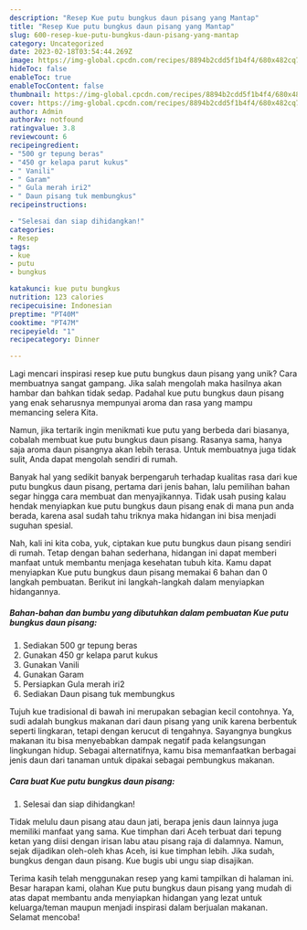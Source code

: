 ```yaml
---
description: "Resep Kue putu bungkus daun pisang yang Mantap"
title: "Resep Kue putu bungkus daun pisang yang Mantap"
slug: 600-resep-kue-putu-bungkus-daun-pisang-yang-mantap
category: Uncategorized
date: 2023-02-18T03:54:44.269Z
image: https://img-global.cpcdn.com/recipes/8894b2cdd5f1b4f4/680x482cq70/kue-putu-bungkus-daun-pisang-foto-resep-utama.jpg
hideToc: false
enableToc: true
enableTocContent: false
thumbnail: https://img-global.cpcdn.com/recipes/8894b2cdd5f1b4f4/680x482cq70/kue-putu-bungkus-daun-pisang-foto-resep-utama.jpg
cover: https://img-global.cpcdn.com/recipes/8894b2cdd5f1b4f4/680x482cq70/kue-putu-bungkus-daun-pisang-foto-resep-utama.jpg
author: Admin
authorAv: notfound
ratingvalue: 3.8
reviewcount: 6
recipeingredient:
- "500 gr tepung beras"
- "450 gr kelapa parut kukus"
- " Vanili"
- " Garam"
- " Gula merah iri2"
- " Daun pisang tuk membungkus"
recipeinstructions:

- "Selesai dan siap dihidangkan!"
categories:
- Resep
tags:
- kue
- putu
- bungkus

katakunci: kue putu bungkus 
nutrition: 123 calories
recipecuisine: Indonesian
preptime: "PT40M"
cooktime: "PT47M"
recipeyield: "1"
recipecategory: Dinner

---
```





Lagi mencari inspirasi resep kue putu bungkus daun pisang yang unik? Cara membuatnya sangat gampang. Jika salah mengolah maka hasilnya akan hambar dan bahkan tidak sedap. Padahal kue putu bungkus daun pisang yang enak seharusnya mempunyai aroma dan rasa yang mampu memancing selera Kita.





Namun, jika tertarik ingin menikmati kue putu yang berbeda dari biasanya, cobalah membuat kue putu bungkus daun pisang. Rasanya sama, hanya saja aroma daun pisangnya akan lebih terasa. Untuk membuatnya juga tidak sulit, Anda dapat mengolah sendiri di rumah.

Banyak hal yang sedikit banyak berpengaruh terhadap kualitas rasa dari kue putu bungkus daun pisang, pertama dari jenis bahan, lalu pemilihan bahan segar hingga cara membuat dan menyajikannya. Tidak usah pusing kalau hendak menyiapkan kue putu bungkus daun pisang enak di mana pun anda berada, karena asal sudah tahu triknya maka hidangan ini bisa menjadi suguhan spesial.






Nah, kali ini kita coba, yuk, ciptakan kue putu bungkus daun pisang sendiri di rumah. Tetap dengan bahan sederhana, hidangan ini dapat memberi manfaat untuk membantu menjaga kesehatan tubuh kita. Kamu dapat menyiapkan Kue putu bungkus daun pisang memakai 6 bahan dan 0 langkah pembuatan. Berikut ini langkah-langkah dalam menyiapkan hidangannya.

<!--inarticleads1-->

##### Bahan-bahan dan bumbu yang dibutuhkan dalam pembuatan Kue putu bungkus daun pisang:

1. Sediakan 500 gr tepung beras
1. Gunakan 450 gr kelapa parut kukus
1. Gunakan  Vanili
1. Gunakan  Garam
1. Persiapkan  Gula merah iri2
1. Sediakan  Daun pisang tuk membungkus


Tujuh kue tradisional di bawah ini merupakan sebagian kecil contohnya. Ya, sudi adalah bungkus makanan dari daun pisang yang unik karena berbentuk seperti lingkaran, tetapi dengan kerucut di tengahnya. Sayangnya bungkus makanan itu bisa menyebabkan dampak negatif pada kelangsungan lingkungan hidup. Sebagai alternatifnya, kamu bisa memanfaatkan berbagai jenis daun dari tanaman untuk dipakai sebagai pembungkus makanan. 

<!--inarticleads2-->

##### Cara buat Kue putu bungkus daun pisang:


1. Selesai dan siap dihidangkan!

Tidak melulu daun pisang atau daun jati, berapa jenis daun lainnya juga memiliki manfaat yang sama. Kue timphan dari Aceh terbuat dari tepung ketan yang diisi dengan irisan labu atau pisang raja di dalamnya. Namun, sejak dijadikan oleh-oleh khas Aceh, isi kue timphan lebih. Jika sudah, bungkus dengan daun pisang. Kue bugis ubi ungu siap disajikan. 

Terima kasih telah menggunakan resep yang kami tampilkan di halaman ini. Besar harapan kami, olahan Kue putu bungkus daun pisang yang mudah di atas dapat membantu anda menyiapkan hidangan yang lezat untuk keluarga/teman maupun menjadi inspirasi dalam berjualan makanan. Selamat mencoba!
